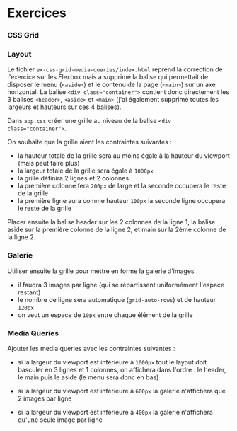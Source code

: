 # Exercices

### CSS Grid

### Layout

Le fichier `ex-css-grid-media-queries/index.html` reprend la correction de l'exercice sur les Flexbox mais a supprimé la balise qui permettait de disposer le menu (`<aside>`) et le contenu de la page (`<main>`) sur un axe horizontal. La balise `<div class="container">` contient donc directement les 3 balises `<header>`, `<aside>` et `<main>` (j'ai également supprimé toutes les largeurs et hauteurs sur ces 4 balises).

Dans `app.css` créer une grille au niveau de la balise `<div class="container">`.

On souhaite que la grille aient les contraintes suivantes :

- la hauteur totale de la grille sera au moins égale à la hauteur du viewport (mais peut faire plus)
- la largeur totale de la grille sera égale à `1000px`
- la grille définira 2 lignes et 2 colonnes
- la première colonne fera `200px` de large et la seconde occupera le reste de la grille
- la première ligne aura comme hauteur `100px` la seconde ligne occupera le reste de la grille

Placer ensuite la balise header sur les 2 colonnes de la ligne 1, la balise aside sur la première colonne de la ligne 2, et main sur la 2ème colonne de la ligne 2.

### Galerie

Utiliser ensuite la grille pour mettre en forme la galerie d'images

- il faudra 3 images par ligne (qui se répartissent uniformément l'espace restant)
- le nombre de ligne sera automatique (`grid-auto-rows`) et de hauteur `120px`
- on veut un espace de `10px` entre chaque élément de la grille

### Media Queries

Ajouter les media queries avec les contraintes suivantes :

- si la largeur du viewport est inférieure à `1000px` tout le layout doit basculer en 3 lignes et 1 colonnes, on affichera dans l'ordre : le header, le main puis le aside (le menu sera donc en bas)

- si la largeur du viewport est inférieure à `600px` la galerie n'affichera que 2 images par ligne

- si la largeur du viewport est inférieure à `400px` la galerie n'affichera qu'une seule image par ligne
